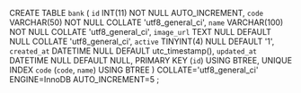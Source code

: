 CREATE TABLE `bank` (
	`id` INT(11) NOT NULL AUTO_INCREMENT,
	`code` VARCHAR(50) NOT NULL COLLATE 'utf8_general_ci',
	`name` VARCHAR(100) NOT NULL COLLATE 'utf8_general_ci',
	`image_url` TEXT NULL DEFAULT NULL COLLATE 'utf8_general_ci',
	`active` TINYINT(4) NULL DEFAULT '1',
	`created_at` DATETIME NULL DEFAULT utc_timestamp(),
	`updated_at` DATETIME NULL DEFAULT NULL,
	PRIMARY KEY (`id`) USING BTREE,
	UNIQUE INDEX `code` (`code`, `name`) USING BTREE
)
COLLATE='utf8_general_ci'
ENGINE=InnoDB
AUTO_INCREMENT=5
;
